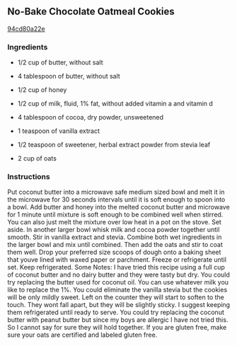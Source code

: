 ## No-Bake Chocolate Oatmeal Cookies

[94cd80a22e](http://tastykitchen.com/recipes/desserts/no-bake-chocolate-oatmeal-cookies-2/)

### Ingredients

 - 1/2 cup of butter, without salt

 - 4 tablespoon of butter, without salt

 - 1/2 cup of honey

 - 1/2 cup of milk, fluid, 1% fat, without added vitamin a and vitamin d

 - 4 tablespoon of cocoa, dry powder, unsweetened

 - 1 teaspoon of vanilla extract

 - 1/2 teaspoon of sweetener, herbal extract powder from stevia leaf

 - 2 cup of oats

### Instructions

Put coconut butter into a microwave safe medium sized bowl and melt it in the microwave for 30 seconds intervals until it is soft enough to spoon into a bowl. Add butter and honey into the melted coconut butter and microwave for 1 minute until mixture is soft enough to be combined well when stirred. You can also just melt the mixture over low heat in a pot on the stove. Set aside. In another larger bowl whisk milk and cocoa powder together until smooth. Stir in vanilla extract and stevia. Combine both wet ingredients in the larger bowl and mix until combined. Then add the oats and stir to coat them well. Drop your preferred size scoops of dough onto a baking sheet that youve lined with waxed paper or parchment. Freeze or refrigerate until set. Keep refrigerated. Some Notes: I have tried this recipe using a full cup of coconut butter and no dairy butter and they were tasty but dry. You could try replacing the butter used for coconut oil. You can use whatever milk you like to replace the 1%. You could eliminate the vanilla stevia but the cookies will be only mildly sweet. Left on the counter they will start to soften to the touch. They wont fall apart, but they will be slightly sticky. I suggest keeping them refrigerated until ready to serve. You could try replacing the coconut butter with peanut butter but since my boys are allergic I have not tried this. So I cannot say for sure they will hold together. If you are gluten free, make sure your oats are certified and labeled gluten free.